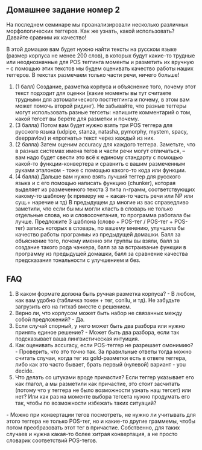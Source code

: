 ## Домашнее задание номер 2

На последнем семинаре мы проанализировали несколько различных морфологических теггеров. Как же узнать, какой использовать? Давайте сравним их качество!

В этой домашке вам будет нужно найти тексты на русском языке (размер корпуса не менее 200 слов), 
в которых  будут какие-то трудные или неоднозначные для POS теггинга моменты и разметить их вручную 
– с помощью этих текстов мы будем оценивать качество работы наших теггеров. В текстах размечаем только части речи, ничего больше!
1. (1 балл) Создание, разметка корпуса и объяснение того, 
почему этот текст подходит для оценки (какие моменты вы тут считаете трудными для автоматического посттеггинга и почему, в этом вам может помочь второй ридинг).
Не забывайте, что разные теггеры могут использовать разные тегсеты: напишите комментарий о том, какой тегсет вы берёте для разметки и почему.
2. (3 балла) Потом вам будет нужно взять три  POS теггера для русского языка (udpipe, stanza, natasha, pymorphy, mystem, spacy, deeppavlov) и «прогнать» текст через каждый из них.
3. (2 балла) Затем оценим accuracy для каждого теггера. 
Заметьте, что в разных системах имена тегов и части речи  могут отличаться, – вам надо будет свести это всё к единому стандарту с помощью какой-то функции-конвертера и сравнить с вашим размеченным руками эталоном - тоже с помощью какого-то кода или функции.
4. (4 балла) Дальше вам нужно взять лучший теггер для русского языка и с его помощью написать функцию (chunker), 
которая выделяет из размеченного текста 3 типа n-грамм, соответствующих какому-то шаблону (к примеру не + какая-то часть речи или NP или сущ.+ наречие и тд) 
В предыдущем дз многие из вас справедливо заметили, что если бы мы могли класть в словарь не только отдельные слова, но и словосочетания, 
то программа работала бы лучше. Предложите 3 шаблона (слово + POS-тег / POS-тег + POS-тег) запись которых в словарь, по вашему мнению, 
улучшила бы качество работы программы из предыдущей домашки. 
Балл за объяснение того, почему именно эти группы вы взяли, балл за создание такого рода чанкера, балл за  за встраивание функции в программу из предыдущей домашки, 
балл за сравнение качества предсказания тональности с улучшением и без.

## FAQ
1. В каком формате должна быть ручная разметка корпуса? - В любом, как вам удобно (табличка токен + тег, conllu, и тд). Не забудьте загрузить его на гитхаб вместе с решением.
2. Верно ли, что корпусом может быть набор не связанных между собой предложений? - Да.
3. Если случай спорный, у него может быть два разбора или нужно принять единое решение? - Может быть два разбора, если так подсказывает ваша лингвистическая интуиция.
4. Как оценивать accuracy, если POS-теггер не разрешает омонимию? - Проверить, что это точно так. За правильные ответы тогда можно считать случаи, когда тег из gold-разметки есть в ответе теггера, либо как это часто бывает, брать первый (нулевой) вариант - you decide.
5. Что делать со штуками вроде причастия? Если теггер указывает его как глагол, а мы разметили как причастие, это стоит засчитать (потому что у теггера не было возможности узнать наш тегсет) или нет? Или как раз на моменте выбора тегсета нужно продумать его так, чтобы по возможности избежать таких ситуаций?

\- Можно при конвертации тегов посмотреть, не нужно ли учитывать для этого теггера не только POS-тег, но и какие-то другие граммемы, чтобы потом преобразовать этот тег в причастие. Собственно, для таких случаев и нужна какая-то более хитрая конвертация, а не просто словарик соответствий POS-тегов.
